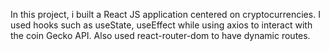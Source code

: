 In this project, i built a React JS application centered on cryptocurrencies. I used hooks such as useState, useEffect while using axios to interact with the coin Gecko API. Also used react-router-dom to have dynamic routes.